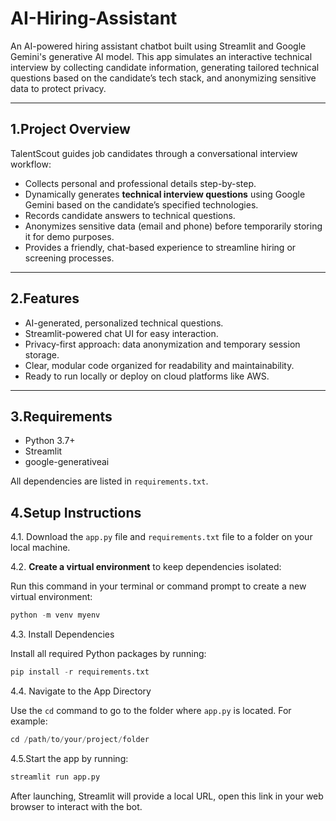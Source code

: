 # AI-Hiring-Assistant
An AI-powered hiring assistant chatbot built using Streamlit and Google Gemini's generative AI model. This app simulates an interactive technical interview by collecting candidate information, generating tailored technical questions based on the candidate’s tech stack, and anonymizing sensitive data to protect privacy.

---

## 1.Project Overview

TalentScout guides job candidates through a conversational interview workflow:

- Collects personal and professional details step-by-step.
- Dynamically generates **technical interview questions** using Google Gemini based on the candidate’s specified technologies.
- Records candidate answers to technical questions.
- Anonymizes sensitive data (email and phone) before temporarily storing it for demo purposes.
- Provides a friendly, chat-based experience to streamline hiring or screening processes.

---

## 2.Features

- AI-generated, personalized technical questions.
- Streamlit-powered chat UI for easy interaction.
- Privacy-first approach: data anonymization and temporary session storage.
- Clear, modular code organized for readability and maintainability.
- Ready to run locally or deploy on cloud platforms like AWS.

---

##  3.Requirements

- Python 3.7+
- Streamlit
- google-generativeai

All dependencies are listed in `requirements.txt`.


## 4.**Setup Instructions**
4.1. Download the `app.py` file and `requirements.txt` file to a folder on your local machine.

4.2. **Create a virtual environment** to keep dependencies isolated:
 


   Run this command in your terminal or command prompt to create a new virtual environment:
   ```python
   python -m venv myenv
   ```
4.3. Install Dependencies

Install all required Python packages by running:
```python
pip install -r requirements.txt
```

4.4. Navigate to the App Directory

Use the `cd` command to go to the folder where `app.py` is located. For example:
```python
cd /path/to/your/project/folder
```
4.5.Start the app by running:
```python
streamlit run app.py
```
After launching, Streamlit will provide a local URL, open this link in your web browser to interact with the bot.
